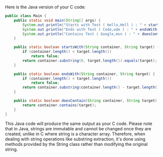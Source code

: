 Here is the Java version of your C code:

```java
public class Main {
    public static void main(String[] args) {
        System.out.println("Starts with Test ( Hello,Hell ) : " + startsWith("Hello", "Hell"));
        System.out.println("Ends with Test ( Code,ode ) : " + endsWith("Code", "ode"));
        System.out.println("Contains Test ( Google,msn ) : " + doesContain("Google", "msn"));
    }

    public static boolean startsWith(String container, String target) {
        if (container.length() < target.length())
            return false;
        return container.substring(0, target.length()).equals(target);
    }

    public static boolean endsWith(String container, String target) {
        if (container.length() < target.length())
            return false;
        return container.substring(container.length() - target.length()).equals(target);
    }

    public static boolean doesContain(String container, String target) {
        return container.contains(target);
    }
}
```
This Java code will produce the same output as your C code. Please note that in Java, strings are immutable and cannot be changed once they are created, unlike in C where string is a character array. Therefore, when dealing with string operations like substring extraction, it's done using methods provided by the String class rather than modifying the original string.
